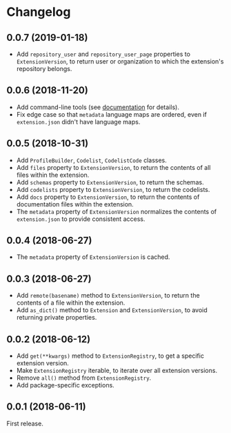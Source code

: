 # Changelog

## 0.0.7 (2019-01-18)

* Add `repository_user` and `repository_user_page` properties to `ExtensionVersion`, to return user or organization to which the extension's repository belongs.

## 0.0.6 (2018-11-20)

* Add command-line tools (see [documentation](https://ocdsextensionregistry.readthedocs.io/en/latest/cli.html) for details).
* Fix edge case so that `metadata` language maps are ordered, even if `extension.json` didn't have language maps.

## 0.0.5 (2018-10-31)

* Add `ProfileBuilder`, `Codelist`, `CodelistCode` classes.
* Add `files` property to `ExtensionVersion`, to return the contents of all files within the extension.
* Add `schemas` property to `ExtensionVersion`, to return the schemas.
* Add `codelists` property to `ExtensionVersion`, to return the codelists.
* Add `docs` property to `ExtensionVersion`, to return the contents of documentation files within the extension.
* The `metadata` property of `ExtensionVersion` normalizes the contents of `extension.json` to provide consistent access.

## 0.0.4 (2018-06-27)

* The `metadata` property of `ExtensionVersion` is cached.

## 0.0.3 (2018-06-27)

* Add `remote(basename)` method to `ExtensionVersion`, to return the contents of a file within the extension.
* Add `as_dict()` method to `Extension` and `ExtensionVersion`, to avoid returning private properties.

## 0.0.2 (2018-06-12)

* Add `get(**kwargs)` method to `ExtensionRegistry`, to get a specific extension version.
* Make `ExtensionRegistry` iterable, to iterate over all extension versions.
* Remove `all()` method from `ExtensionRegistry`.
* Add package-specific exceptions.

## 0.0.1 (2018-06-11)

First release.
